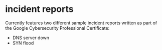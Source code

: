 # incident reports

Currently features two different sample incident reports written as part of the Google Cybersecurity Professional Certificate:
* DNS server down
* SYN flood

